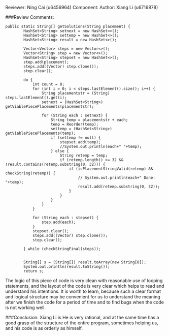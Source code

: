 Reviewer: Ning Cai (u6456964)
Component: 
Author: Xiang Li (u6716878)

###Review Comments:

```
public static String[] getSolutions(String placement) {
        HashSet<String> setnext = new HashSet<>();
        HashSet<String> settemp = new HashSet<>();
        HashSet<String> result = new HashSet<>();

        Vector<Vector> steps = new Vector<>();
        Vector<String> step = new Vector<>();
        HashSet<String> stepset = new HashSet<>();
        step.add(placement);
        steps.add((Vector) step.clone());
        step.clear();

        do {
            int count = 0;
            for (int i = 0; i < steps.lastElement().size(); i++) {
                String placementstr = (String) steps.lastElement().get(i);
                setnext = (HashSet<String>) getViablePiecePlacements(placementstr);

                for (String each : setnext) {
                    String temp = placementstr + each;
                    temp = Reorder(temp);
                    settemp = (HashSet<String>) getViablePiecePlacements(temp);
                    if (settemp != null) {
                        stepset.add(temp);
                        //System.out.println(each+" "+temp);
                    } else {
                        String retemp = temp;
                        if (retemp.length() >= 32 && !result.contains(retemp.substring(0, 32))) {
                            if (isPlacementStringValid(retemp) && checkString(retemp)) {
                                // System.out.println(each+" Done: "+temp);
                                result.add(retemp.substring(0, 32));
                            }
                        }
                    }
                }
            }

            for (String each : stepset) {
                step.add(each);
            }
            stepset.clear();
            steps.add((Vector) step.clone());
            step.clear();

        } while (checkStringFinal(steps));


        String[] s = (String[]) result.toArray(new String[0]);
        System.out.println(result.toString());
        return s;
```

The logic of this piece of code is very clean with reasonable use of looping statements, and the layout of the code is very clear which helps to read and understand his
intentions.
It is worth to learn, because such a clear format and logical structure may be convenient for us to understand the meaning after we finish the code for a period of time 
and to find bugs when the code is not working well.

###Conclusion:
Xiang Li is He is very rational, and at the same time has a good grasp of the structure of the entire program, sometimes helping us, and his code is as orderly as himself.